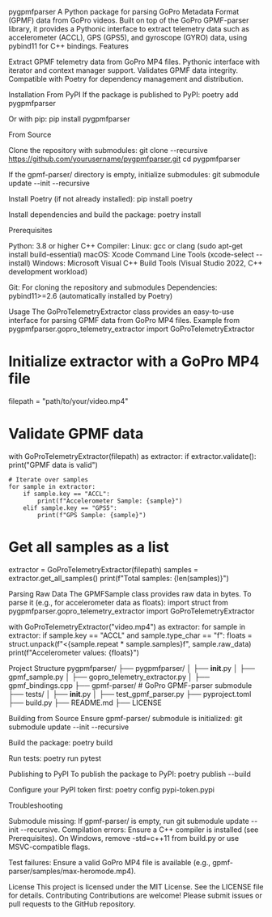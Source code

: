 pygpmfparser
A Python package for parsing GoPro Metadata Format (GPMF) data from GoPro videos. Built on top of the GoPro GPMF-parser library, it provides a Pythonic interface to extract telemetry data such as accelerometer (ACCL), GPS (GPS5), and gyroscope (GYRO) data, using pybind11 for C++ bindings.
Features

Extract GPMF telemetry data from GoPro MP4 files.
Pythonic interface with iterator and context manager support.
Validates GPMF data integrity.
Compatible with Poetry for dependency management and distribution.

Installation
From PyPI
If the package is published to PyPI:
poetry add pygpmfparser

Or with pip:
pip install pygpmfparser

From Source

Clone the repository with submodules:
git clone --recursive https://github.com/yourusername/pygpmfparser.git
cd pygpmfparser

If the gpmf-parser/ directory is empty, initialize submodules:
git submodule update --init --recursive


Install Poetry (if not already installed):
pip install poetry


Install dependencies and build the package:
poetry install



Prerequisites

Python: 3.8 or higher
C++ Compiler:
Linux: gcc or clang (sudo apt-get install build-essential)
macOS: Xcode Command Line Tools (xcode-select --install)
Windows: Microsoft Visual C++ Build Tools (Visual Studio 2022, C++ development workload)


Git: For cloning the repository and submodules
Dependencies: pybind11>=2.6 (automatically installed by Poetry)

Usage
The GoProTelemetryExtractor class provides an easy-to-use interface for parsing GPMF data from GoPro MP4 files.
Example
from pygpmfparser.gopro_telemetry_extractor import GoProTelemetryExtractor

# Initialize extractor with a GoPro MP4 file
filepath = "path/to/your/video.mp4"

# Validate GPMF data
with GoProTelemetryExtractor(filepath) as extractor:
    if extractor.validate():
        print("GPMF data is valid")

    # Iterate over samples
    for sample in extractor:
        if sample.key == "ACCL":
            print(f"Accelerometer Sample: {sample}")
        elif sample.key == "GPS5":
            print(f"GPS Sample: {sample}")

# Get all samples as a list
extractor = GoProTelemetryExtractor(filepath)
samples = extractor.get_all_samples()
print(f"Total samples: {len(samples)}")

Parsing Raw Data
The GPMFSample class provides raw data in bytes. To parse it (e.g., for accelerometer data as floats):
import struct
from pygpmfparser.gopro_telemetry_extractor import GoProTelemetryExtractor

with GoProTelemetryExtractor("video.mp4") as extractor:
    for sample in extractor:
        if sample.key == "ACCL" and sample.type_char == "f":
            floats = struct.unpack(f"<{sample.repeat * sample.samples}f", sample.raw_data)
            print(f"Accelerometer values: {floats}")

Project Structure
pygpmfparser/
├── pygpmfparser/
│   ├── __init__.py
│   ├── gpmf_sample.py
│   ├── gopro_telemetry_extractor.py
│   ├── gpmf_bindings.cpp
├── gpmf-parser/  # GoPro GPMF-parser submodule
├── tests/
│   ├── __init__.py
│   ├── test_gpmf_parser.py
├── pyproject.toml
├── build.py
├── README.md
├── LICENSE

Building from Source
Ensure gpmf-parser/ submodule is initialized:
git submodule update --init --recursive

Build the package:
poetry build

Run tests:
poetry run pytest

Publishing to PyPI
To publish the package to PyPI:
poetry publish --build

Configure your PyPI token first:
poetry config pypi-token.pypi <your-token>

Troubleshooting

Submodule missing: If gpmf-parser/ is empty, run git submodule update --init --recursive.
Compilation errors:
Ensure a C++ compiler is installed (see Prerequisites).
On Windows, remove -std=c++11 from build.py or use MSVC-compatible flags.


Test failures: Ensure a valid GoPro MP4 file is available (e.g., gpmf-parser/samples/max-heromode.mp4).

License
This project is licensed under the MIT License. See the LICENSE file for details.
Contributing
Contributions are welcome! Please submit issues or pull requests to the GitHub repository.
